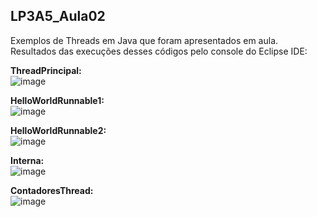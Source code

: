 ## LP3A5_Aula02
Exemplos de Threads em Java que foram apresentados em aula. Resultados das execuções desses códigos pelo console do Eclipse IDE:  

**ThreadPrincipal:**  
![image](https://user-images.githubusercontent.com/70042571/164094625-d75dd7fc-c424-48a7-b86a-43ac2c94bc6e.png)  

**HelloWorldRunnable1:**  
![image](https://user-images.githubusercontent.com/70042571/164095437-ee380e9e-9ba8-442e-bec3-9a467788dc35.png)  

**HelloWorldRunnable2:**  
![image](https://user-images.githubusercontent.com/70042571/164097687-00560e5c-802c-43d3-bc7d-0b303b2fe40a.png)  

**Interna:**  
![image](https://user-images.githubusercontent.com/70042571/164102927-5226af8f-0cb3-4428-b09c-30b6f0eee91a.png)

**ContadoresThread:**  
![image](https://user-images.githubusercontent.com/70042571/164100278-e69ebb80-25d6-4c5f-ba79-c2d4e3403b9a.png)

